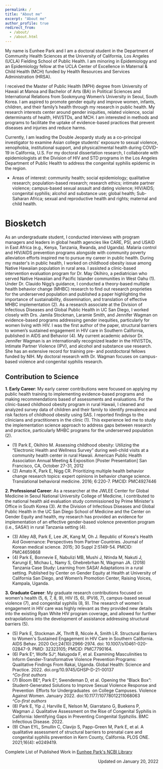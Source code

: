 ```yaml
---
permalink: /
title: "About me"
excerpt: "About me"
author_profile: true
redirect_from: 
  - /about/
  - /about.html
---
```


My name is Eunhee Park and I am a doctoral student in the Department of Community Health Sciences at the University of California, Los Angeles (UCLA) Fielding School of Public Health. I am minoring in Epidemiology and an Epidemiology fellow at the UCLA Center of Excellence in Maternal & Child Health (MCH) funded by Health Resources and Services Administration (HRSA).

I received the Master of Public Health (MPH) degree from University of Hawaii at Manoa and Bachelor of Arts (BA) in Political Sciences and International Relations from Sookmyung Women’s University in Seoul, South Korea. I am aspired to promote gender equity and improve women, infants, children, and their family’s health through my research in public health. My research interests center around gender iniquities, related violence, social determinants of health, HIV/STDs, and MCH. I am interested in methods and programs to facilitate the uptake of evidence-based practices that prevent diseases and injuries and reduce harms.   

Currently, I am leading the Double Jeopardy study as a co-principal investigator to examine Asian college students' exposure to sexual violence, xenophobia, institutional support, and physical/mental health during COVID-19 in California, U.S. For my doctoral dissertation research, I collaborate with epidemiologists at the Division of HIV and STD programs in the Los Angeles Department of Public Health to address the congenital syphilis epidemic in the region.  

- Areas of interest: community health; social epidemiology; qualitative research; population-based research; research ethics; intimate partner violence; campus-based sexual assault and dating violence; HIV/AIDS; congenital syphilis; alcohol and substance use; global health; Sub-Saharan Africa; sexual and reproductive health and rights; maternal and child health.


Biosketch
======

As an undergraduate student, I conducted interviews with program managers and leaders in global health agencies like CARE, PSI, and USAID in East Africa (e.g., Kenya, Tanzania, Rwanda, and Uganda). Malaria control and HIV/AIDS prevention programs alongside with community poverty alleviation efforts inspired me to pursue my career in public health. During my master's in public health, I worked on childhood obesity issue among Native Hawaiian population in rural area. I assisted a clinic-based intervention evaluation program for Dr. May Okihiro, a pediatrician who served Native Hawaiian and Pacific Islander communities in West Oahu (1). Under Dr. Clauido Nigg’s guidance, I conducted a theory-based multiple health behavior change (MHBC) research to find out research proprieties for the underserved population and published a paper highlighting the importance of sustainability, dissemination, and translation of effective MHBC implementation (2). As a research associate at the Division of Infectious Diseases and Global Public Health in UC San Diego, I worked closely with Drs. Jamila Stockman, Laramie Smith, and Jennifer Wagman on evidence-based programs addressing gender inequities, particularly for women living with HIV. I was the first author of the paper, structural barriers to women’s sustained engagement in HIV care in Southern California, published in AIDS and Behavior (4). My current academic advisor Dr. Jennifer Wagman is an internationally recognized leader in the HIV/STDs, Intimate Partner Violence (IPV), and alcohol and substance use research. She has an extensive record for training pre- and postdoctoral fellows funded by NIH. My doctoral research with Dr. Wagman focuses on campus-based violence and congenital syphilis research.  


Contribution to Science
------
**1. Early Career**: My early career contributions were focused on applying my public health training to implementing evidence-based programs and making recommendations based of assessments and evaluations. For the clinic-based childhood obesity program in rural Hawaii, I cleaned and analyzed survey data of children and their family to identify prevalence and risk factors of childhood obesity using SAS. I reported findings to the clinicians and practitioners in the clinic (1). This experience led me to study the implementation science approach to address gaps between research and practice, particularly MHBC programs for the underserved population (2). 

- (1) Park E, Okihiro M. Assessing childhood obesity: Utilizing the “Electronic Health and Wellness Survey” during well-child visits at a community health center in rural Hawaii. American Public Health Association Annual Meeting & Exposition [Poster Presentation] San Francisco, CA, October 27-31, 2012
- (2) Amato K, Park E, Nigg CR. Prioritizing multiple health behavior change research topics: expert opinions in behavior change science. Translational behavioral medicine. 2016; 6:220-7. PMCID: PMC4927446



**2. Professional Career**: As a researcher at the JWLEE Center for Global Medicine in Seoul National University College of Medicine, I contributed to the national health aid evaluation study commissioned by Prime Minister's Office in South Korea (3). At the Division of Infectious Diseases and Global Public Health in the UC San Diego School of Medicine and the Center on Gender Equity and health, my research has provided an evidence for implementation of an effective gender-based violence prevention program (i.e., SASA!) in rural Tanzania setting (4).

- (3) Alley AB, Park E, Lee JK, Kang M, Oh J. Republic of Korea's Health Aid Governance: Perspectives from Partner Countries. Journal of Korean medical science. 2015; 30 Suppl 2:S149-54. PMCID: PMC4659868	
- (4) Park E, Bonnevie E, Nabulizi MB, Mushi J, Ntinda M, Nakuti J, Karungi E, Michau L, Namy S, Ghebrebrhan N, Wagman JA. (2018) Tanzania Case Study: Learning from SASA! Adaptations in a rural setting. Published by Center on Gender Equity at Health at University of California San Diego, and Women’s Promotion Center, Raising Voices, Kampala, Uganda.


**3. Graduate Career**: My graduate research contributions focused on women's health (5, 6, 7, 8, 9), HIV (5, 6), IPV(6, 7), campus-based sexual violence (7), and congenital syphilis (8, 9). The research of women's engagement in HIV care was highly relevant as they provided new details into the existing Ryan White HIV program coverage, and allowed for further extrapolations into the development of assistance addressing structural barriers (5). 

- (5) Park E, Stockman JK, Thrift B, Nicole A, Smith LR. Structural Barriers to Women's Sustained Engagement in HIV Care in Southern California. AIDS Behav. 2020
Oct;24(10):2966-2974. doi: 10.1007/s10461-020-02847-9. PMID: 32323105; PMCID: PMC7790164. 
- (6)  Park E^, Wolfe SJ^, Nalugoda F, et al. Examining Masculinities to Inform Gender-Transformative Violence Prevention Programs: Qualitative Findings From
Rakai, Uganda. Global Health: Science and Practice. 2022. doi.org/10.9745/GHSP-D-21-00137 
<br>*^Co-first authors*
- (7) Bloom BE^, Park E^, Swendeman D, et al. Opening the “Black Box”: Student-Generated Solutions to Improve Sexual Violence Response and Prevention  Efforts for Undergraduates  on College Campuses. Violence Against Women. January 2022. doi:10.1177/10778012211068063
<br>*^Co-first authors*
- (8) Park E, Yip J, Harville E, Nelson M, Giarratano G, Buekens P, Wagman J. Qualitative Assessment on the Rise of Congenital Syphilis in California: Identifying Gaps in Preventing Congenital Syphzilis. BMC Infectious Disease. 2022. 
- (9) Chan EYL, Smullin C, Clavijo S, Papp-Green M, Park E, et al. A qualitative assessment of structural barriers to prenatal care and congenital syphilis prevention in Kern County, California. PLOS ONE. 2021;16(4): e0249419. 


Complete List of Published Work in <a href="https://www.ncbi.nlm.nih.gov/myncbi/1n9UkwM-rzoUVO/bibliography/public">Eunhee Park's NCBI Library</a>  

<P align=right> Updated on January 20, 2022 </P> 
